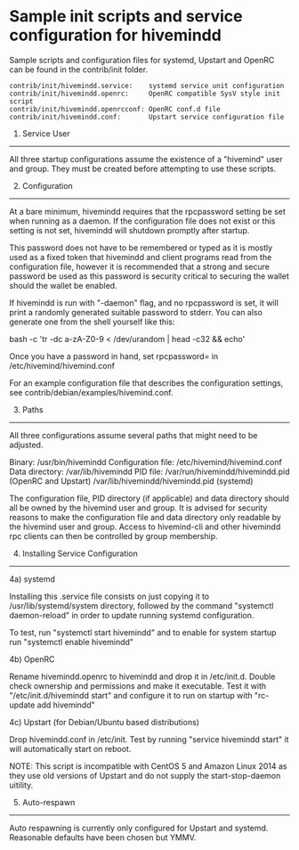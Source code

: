 Sample init scripts and service configuration for hivemindd
==========================================================

Sample scripts and configuration files for systemd, Upstart and OpenRC
can be found in the contrib/init folder.

    contrib/init/hivemindd.service:    systemd service unit configuration
    contrib/init/hivemindd.openrc:     OpenRC compatible SysV style init script
    contrib/init/hivemindd.openrcconf: OpenRC conf.d file
    contrib/init/hivemindd.conf:       Upstart service configuration file

1. Service User
---------------------------------

All three startup configurations assume the existence of a "hivemind" user
and group.  They must be created before attempting to use these scripts.

2. Configuration
---------------------------------

At a bare minimum, hivemindd requires that the rpcpassword setting be set
when running as a daemon.  If the configuration file does not exist or this
setting is not set, hivemindd will shutdown promptly after startup.

This password does not have to be remembered or typed as it is mostly used
as a fixed token that hivemindd and client programs read from the configuration
file, however it is recommended that a strong and secure password be used
as this password is security critical to securing the wallet should the
wallet be enabled.

If hivemindd is run with "-daemon" flag, and no rpcpassword is set, it will
print a randomly generated suitable password to stderr.  You can also
generate one from the shell yourself like this:

bash -c 'tr -dc a-zA-Z0-9 < /dev/urandom | head -c32 && echo'

Once you have a password in hand, set rpcpassword= in /etc/hivemind/hivemind.conf

For an example configuration file that describes the configuration settings, 
see contrib/debian/examples/hivemind.conf.

3. Paths
---------------------------------

All three configurations assume several paths that might need to be adjusted.

Binary:              /usr/bin/hivemindd
Configuration file:  /etc/hivemind/hivemind.conf
Data directory:      /var/lib/hivemindd
PID file:            /var/run/hivemindd/hivemindd.pid (OpenRC and Upstart)
                     /var/lib/hivemindd/hivemindd.pid (systemd)

The configuration file, PID directory (if applicable) and data directory
should all be owned by the hivemind user and group.  It is advised for security
reasons to make the configuration file and data directory only readable by the
hivemind user and group.  Access to hivemind-cli and other hivemindd rpc clients
can then be controlled by group membership.

4. Installing Service Configuration
-----------------------------------

4a) systemd

Installing this .service file consists on just copying it to
/usr/lib/systemd/system directory, followed by the command
"systemctl daemon-reload" in order to update running systemd configuration.

To test, run "systemctl start hivemindd" and to enable for system startup run
"systemctl enable hivemindd"

4b) OpenRC

Rename hivemindd.openrc to hivemindd and drop it in /etc/init.d.  Double
check ownership and permissions and make it executable.  Test it with
"/etc/init.d/hivemindd start" and configure it to run on startup with
"rc-update add hivemindd"

4c) Upstart (for Debian/Ubuntu based distributions)

Drop hivemindd.conf in /etc/init.  Test by running "service hivemindd start"
it will automatically start on reboot.

NOTE: This script is incompatible with CentOS 5 and Amazon Linux 2014 as they
use old versions of Upstart and do not supply the start-stop-daemon uitility.

5. Auto-respawn
-----------------------------------

Auto respawning is currently only configured for Upstart and systemd.
Reasonable defaults have been chosen but YMMV.


